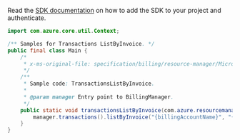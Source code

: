 Read the [SDK documentation](https://github.com/Azure/azure-sdk-for-java/blob/azure-resourcemanager-billing_1.0.0-beta.2/sdk/billing/azure-resourcemanager-billing/README.md) on how to add the SDK to your project and authenticate.

```java
import com.azure.core.util.Context;

/** Samples for Transactions ListByInvoice. */
public final class Main {
    /*
     * x-ms-original-file: specification/billing/resource-manager/Microsoft.Billing/stable/2020-05-01/examples/TransactionsListByInvoice.json
     */
    /**
     * Sample code: TransactionsListByInvoice.
     *
     * @param manager Entry point to BillingManager.
     */
    public static void transactionsListByInvoice(com.azure.resourcemanager.billing.BillingManager manager) {
        manager.transactions().listByInvoice("{billingAccountName}", "{invoiceName}", Context.NONE);
    }
}
```
